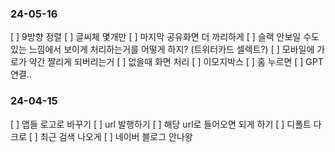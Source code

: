 ### 24-05-16

[ ] 9방향 정렬
[ ] 글씨체 몇개만
[ ] 마지막 공유화면 더 까리하게
[ ] 슬랙 안보일 수도 있는 느낌에서 보이게 처리하는거를 어떻게 하지? (트위터카드 셀렉트?)
[ ] 모바일에 가로가 약간 짤리게 되버리는거
[ ] 없을때 화면 처리
[ ] 이모지박스
[ ] 홈 누르면
[ ] GPT 연결..

### 24-04-15

[ ] 앱들 로고로 바꾸기
[ ] url 발행하기
[ ] 해당 url로 들어오면 되게 하기
[ ] 디폴트 다크로
[ ] 최근 검색 나오게
[ ] 네이버 블로그 안나왕
